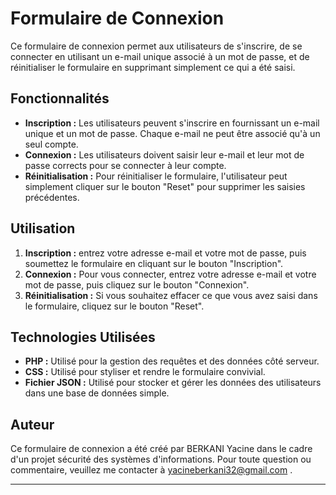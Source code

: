 # Formulaire de Connexion

Ce formulaire de connexion permet aux utilisateurs de s'inscrire, de se connecter en utilisant un e-mail unique associé à un mot de passe, et de réinitialiser le formulaire en supprimant simplement ce qui a été saisi.

## Fonctionnalités

- **Inscription :** Les utilisateurs peuvent s'inscrire en fournissant un e-mail unique et un mot de passe. Chaque e-mail ne peut être associé qu'à un seul compte.
- **Connexion :** Les utilisateurs doivent saisir leur e-mail et leur mot de passe corrects pour se connecter à leur compte.
- **Réinitialisation :** Pour réinitialiser le formulaire, l'utilisateur peut simplement cliquer sur le bouton "Reset" pour supprimer les saisies précédentes.

## Utilisation

1. **Inscription :** entrez votre adresse e-mail et votre mot de passe, puis soumettez le formulaire en cliquant sur le bouton "Inscription".
2. **Connexion :** Pour vous connecter, entrez votre adresse e-mail et votre mot de passe, puis cliquez sur le bouton "Connexion".
3. **Réinitialisation :** Si vous souhaitez effacer ce que vous avez saisi dans le formulaire, cliquez sur le bouton "Reset".

## Technologies Utilisées

- **PHP :** Utilisé pour la gestion des requêtes et des données côté serveur.
- **CSS :** Utilisé pour styliser et rendre le formulaire convivial.
- **Fichier JSON :** Utilisé pour stocker et gérer les données des utilisateurs dans une base de données simple.

## Auteur

Ce formulaire de connexion a été créé par BERKANI Yacine dans le cadre d'un projet sécurité des systèmes d'informations. Pour toute question ou commentaire, veuillez me contacter à yacineberkani32@gmail.com .

---
